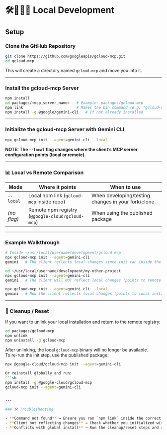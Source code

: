 # 🛠️🚧👨‍💻 Local Development

## Setup

### Clone the GitHub Repository

```bash
git clone https://github.com/googleapis/gcloud-mcp.git
cd gcloud-mcp
```

This will create a directory named `gcloud-mcp` and move you into it.

---

### Install the gcloud-mcp Server

```bash
npm install
cd packages/<mcp_server_name>   # Example: packages/gcloud-mcp
npm link                        # Makes the bin command (e.g. "gcloud-mcp") available globally
npm install -g @google/gemini-cli   # If not already installed
```

---

### Initialize the gcloud-mcp Server with Gemini CLI

```bash
npx gcloud-mcp init --agent=gemini-cli --local
```

**NOTE: The `--local` flag changes where the client’s MCP server configuration points (local or remote).**

---

### 📊 Local vs Remote Comparison

| Mode             | Where it points                           | When to use |
|------------------|-------------------------------------------|-------------|
| `--local`        | Local npm link (`gcloud-mcp` inside repo) | When developing/testing changes in your fork/clone |
| _(no flag)_      | Remote npm registry (`@google-cloud/gcloud-mcp`) | When using the published package |

---

### Example Walkthrough

```bash
# Inside ~/usr/local/username/development/gcloud-mcp
npx gcloud-mcp init --agent=gemini-cli
gemini   # The client reflects local changes since init ran inside the repo

cd ~/usr/local/username/development/my-other-project
npx gcloud-mcp init --agent=gemini-cli
gemini   # The client will NOT reflect local changes (points to remote registry)

npx gcloud-mcp init --agent=gemini-cli --local
gemini   # Now the client reflects local changes (points to local install)
```

---

### 🧹 Cleanup / Reset

If you want to unlink your local installation and return to the remote registry:

```bash
cd packages/gcloud-mcp
npm unlink
npm uninstall -g gcloud-mcp
```

After unlinking, the local `gcloud-mcp` binary will no longer be available.  
To re-run the init step, use the published package:

```sh
npx @google-cloud/gcloud-mcp init --agent=gemini-cli

Or reinstall globally and run:
```sh
npm install -g @google-cloud/gcloud-mcp
gcloud-mcp init --agent=gemini-cli


---

### 🛠️ Troubleshooting

- **Command not found** → Ensure you ran `npm link` inside the correct `packages/<mcp_server_name>` folder.  
- **Client not reflecting changes** → Check whether you initialized with `--local` or not.  
- **Conflicts with global install** → Run the cleanup/reset steps and reinstall cleanly.  
